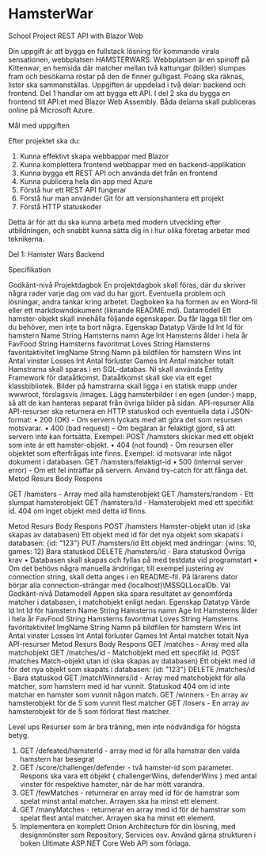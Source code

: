 # HamsterWar

School Project REST API with Blazor Web

Din uppgift är att bygga en fullstack lösning för kommande virala sensationen, webbplatsen HAMSTERWARS.
Webbplatsen är en spinoff på Kittenwar, en hemsida där matcher mellan två kattungar (bilder) slumpas fram
och besökarna röstar på den de finner gulligast. Poäng ska räknas, listor ska sammanställas.
Uppgiften är uppdelad i två delar: backend och frontend. Del 1 handlar om att bygga ett API. I del 2 ska du
bygga en frontend till API:et med Blazor Web Assembly. Båda delarna skall publiceras online på Microsoft
Azure.

Mål med uppgiften

Efter projektet ska du:
1. Kunna effektivt skapa webbappar med Blazor
2. Kunna komplettera frontend webbappar med en backend-applikation
3. Kunna bygga ett REST API och använda det från en frontend
4. Kunna publicera hela din app med Azure
5. Förstå hur ett REST API fungerar
6. Förstå hur man använder Git för att versionshantera ett projekt
7. Förstå HTTP statuskoder

Detta är för att du ska kunna arbeta med modern utveckling efter utbildningen, och snabbt kunna sätta dig in
i hur olika företag arbetar med teknikerna.

Del 1: Hamster Wars Backend

Specifikation

Godkänt-nivå
Projektdagbok
En projektdagbok skall föras, där du skriver några rader varje dag om vad du har gjort. Eventuella problem
och lösningar, andra tankar kring arbetet. Dagboken ka ha formen av en Word-fil eller ett markdowndokument (liknande README.md).
Datamodell
Ett hamster-objekt skall innehålla följande egenskaper. Du får lägga till fler om du behöver, men inte ta bort
några.
Egenskap Datatyp Värde
Id Int Id för hamstern
Name String Hamsterns namn
Age Int Hamsterns ålder i hela år
FavFood String Hamsterns favoritmat
Loves String Hamsterns favoritaktivitet
ImgName String Namn på bildfilen för hamstern
Wins Int Antal vinster
Losses Int Antal förluster
Games Int Antal matcher totalt
Hamstrarna skall sparas i en SQL-databas. Ni skall använda Entity Framework för dataåtkomst. Dataåtkomst
skall ske via ett eget klassbibliotek.
Bilder på hamstrarna skall ligga i en statisk mapp under wwwroot, förslagsvis /images. Lägg hamsterbilder i
en egen (under-) mapp, så att de kan hanteras separat från övriga bilder på sidan.
API-resurser
Alla API-resurser ska returnera en HTTP statuskod och eventuella data i JSON-format:
• 200 (OK) - Om servern lyckats med att göra det som resursen motsvarar.
• 400 (bad request) - Om begäran är felaktigt gjord, så att servern inte kan fortsätta. Exempel: POST
/hamsters skickar med ett objekt som inte är ett hamster-objekt.
• 404 (not found) - Om resursen eller objektet som efterfrågas inte finns. Exempel: id motsvarar inte
något dokument i databasen. GET /hamsters/felaktigt-id
• 500 (internal server error) - Om ett fel inträffar på servern. Använd try-catch för att fånga det.
Metod Resurs Body Respons

GET /hamsters - Array med alla hamsterobjekt
GET /hamsters/random - Ett slumpat hamsterobjekt
GET /hamsters/id - Hamsterobjekt med ett specifikt id. 404
om inget objekt med detta id finns.

Metod Resurs Body Respons
POST /hamsters Hamster-objekt utan id
(ska skapas av
databasen)
Ett objekt med id för det nya objekt som
skapats i databasen: {id: ”123”}
PUT /hamsters/id Ett objekt med
ändringar: {wins: 10,
games: 12}
Bara statuskod
DELETE /hamsters/id - Bara statuskod
Övriga krav
• Databasen skall skapas och fyllas på med testdata vid programstart
• Om det behövs några manuella ändringar, till exempel justering av connection string, skall detta
anges i en README-fil. På lärarens dator börjar alla connection-strängar med
(localhost)\MSSQLLocalDb.
Väl Godkänt-nivå
Datamodell
Appen ska spara resultatet av genomförda matcher i databasen, i matchobjekt enligt nedan.
Egenskap Datatyp Värde
Id Int Id för hamstern
Name String Hamsterns namn
Age Int Hamsterns ålder i hela år
FavFood String Hamsterns favoritmat
Loves String Hamsterns favoritaktivitet
ImgName String Namn på bildfilen för hamstern
Wins Int Antal vinster
Losses Int Antal förluster
Games Int Antal matcher totalt
Nya API-resurser
Metod Resurs Body Respons
GET /matches - Array med alla matchobjekt
GET /matches/id - Matchobjekt med ett specifikt id.
POST /matches Match-objekt utan id (ska
skapas av databasen)
Ett objekt med id för det nya objekt som
skapats i databasen: {id: "123"}
DELETE /matches/id - Bara statuskod
GET /matchWinners/id - Array med matchobjekt för alla matcher,
som hamstern med id har vunnit.
Statuskod 404 om id inte matchar en
hamster som vunnit någon match.
GET /winners - En array av hamsterobjekt för de 5 som
vunnit flest matcher
GET /losers - En array av hamsterobjekt för de 5 som
förlorat flest matcher.


Level ups
Resurser som är bra träning, men inte nödvändiga för högsta betyg.
1. GET /defeated/hamsterId - array med id för alla hamstrar den valda hamstern har besegrat
2. GET /score/challenger/defender - två hamster-id som parameter. Respons ska vara ett
objekt { challengerWins, defenderWins } med antal vinster för respektive hamster, när de
har mött varandra.
3. GET /fewMatches - returnerar en array med id för de hamstrar som spelat minst antal matcher.
Arrayen ska ha minst ett element.
4. GET /manyMatches - returnerar en array med id för de hamstrar som spelat flest antal matcher.
Arrayen ska ha minst ett element.
5. Implementera en komplett Onion Architecture för din lösning, med designmönster som Repository,
Services osv. Använd gärna strukturen i boken Ultimate ASP.NET Core Web API som förlaga.
